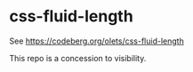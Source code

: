 # css-fluid-length

See https://codeberg.org/olets/css-fluid-length

This repo is a concession to visibility.
